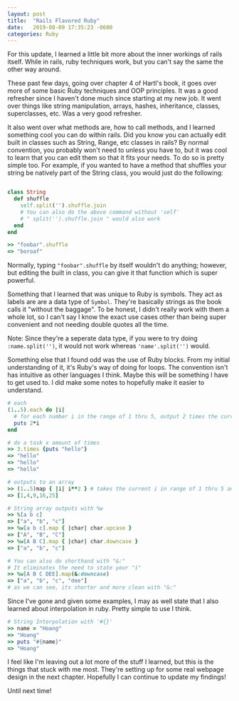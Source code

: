 ```yaml
---
layout: post
title:  "Rails Flavored Ruby"
date:   2019-08-09 17:35:23 -0600
categories: Ruby
---
```


For this update, I learned a little bit more about the inner workings of rails itself. While in rails, ruby techniques work, but you can't say the same the other way around.

These past few days, going over chapter 4 of Hartl's book, it goes over more of some basic Ruby techniques and OOP principles. It was a good refresher since I haven't done much since starting at my new job. It went over things like string manipulation, arrays, hashes, inheritance, classes, superclasses, etc. Was a very good refresher. 

It also went over what methods are, how to call methods, and I learned something cool you can do within rails. Did you know you can actually edit built in classes such as String, Range, etc classes in rails? By normal convention, you probably won't need to unless you have to, but it was cool to learn that you can edit them so that it fits your needs. To do so is pretty simple too. For example, if you wanted to have a method that shuffles your string be natively part of the String class, you would just do the following:

```ruby

class String
  def shuffle
    self.split('').shuffle.join
    # You can also do the above command without 'self'
    # " split('').shuffle.join " would also work
  end
end

>> "foobar".shuffle
=> "boroaf"

``` 

Normally, typing `"foobar".shuffle` by itself wouldn't do anything; however, but editing the built in class, you can give it that function which is super powerful. 

Something that I learned that was unique to Ruby is symbols. They act as labels are are a data type of `Symbol`. They're basically strings as the book calls it "without the baggage". To be honest, I didn't really work with them a whole lot, so I can't say I know the exact use cases other than being super convenient and not needing double quotes all the time. 

Note: Since they're a seperate data type, if you were to try doing `:name.split('')`, it would not work whereas `'name'.split('')` would. 

Something else that I found odd was the use of Ruby blocks. From my initial understanding of it, it's Ruby's way of doing for loops. The convention isn't has intuitive as other languages I think. Maybe this will be something I have to get used to. I did make some notes to hopefully make it easier to understand. 

```ruby
# each
(1..5).each do |i|
  # for each number i in the range of 1 thru 5, output 2 times the current i
  puts 2*i  
end
```

```ruby
# do a task x amount of times
>> 3.times {puts "hello"}
=> "hello" 
=> "hello" 
=> "hello" 
```

```ruby
# outputs to an array
>> (1..5)map { |i| i**2 } # takes the current i in range of 1 thru 5 and outputs the square into an array
=> [1,4,9,16,25] 
```

```ruby
# String array outputs with %w
>> %[a b c]
=> ["a", "b", "c"]
>> %w[a b c].map { |char| char.upcase }
=> ["A", "B", "C"]
>> %w[A B C].map { |char| char.downcase }
=> ["a", "b", "c"]

```

```ruby
# You can also do shorthand with "&:"
# It eliminates the need to state your "i"
>> %w[A B C DEE].map(&:downcase)
=> ["a", "b", "c", "dee"]
# as we can see, its shorter and more clean with "&:" 
```

Since I've gone and given some examples, I may as well state that I also learned about interpolation in ruby. Pretty simple to use I think.
```ruby
# String Interpolation with '#{}'
>> name = "Hoang"
=> "Hoang"
>> puts "#{name}"
=> "Hoang"
```

I feel like I'm leaving out a lot more of the stuff I learned, but this is the things that stuck with me most. They're setting up for some real webpage design in the next chapter. Hopefully I can continue to update my findings!

Until next time! 


